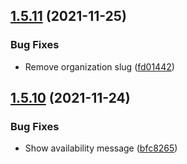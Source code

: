 ## [1.5.11](https://github.com/commercelayer/commercelayer-js-dropin/compare/v1.5.10...v1.5.11) (2021-11-25)


### Bug Fixes

* Remove organization slug ([fd01442](https://github.com/commercelayer/commercelayer-js-dropin/commit/fd014422267e9d7094edc0fdc30cba2e2d825df7))

## [1.5.10](https://github.com/commercelayer/commercelayer-js-dropin/compare/v1.5.9...v1.5.10) (2021-11-24)


### Bug Fixes

* Show availability message ([bfc8265](https://github.com/commercelayer/commercelayer-js-dropin/commit/bfc82653b44df3453070fe824520d611725ca2e9))
